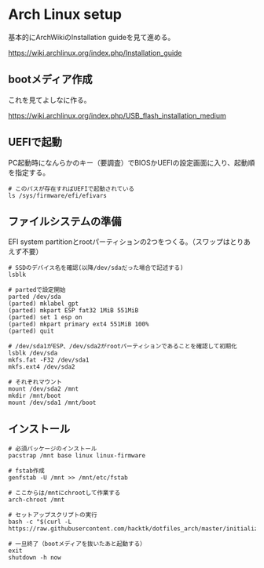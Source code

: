 # Arch Linux setup

基本的にArchWikiのInstallation guideを見て進める。

https://wiki.archlinux.org/index.php/Installation_guide

## bootメディア作成
これを見てよしなに作る。

https://wiki.archlinux.org/index.php/USB_flash_installation_medium

## UEFIで起動
PC起動時になんらかのキー（要調査）でBIOSかUEFIの設定画面に入り、起動順を指定する。

```
# このパスが存在すればUEFIで起動されている
ls /sys/firmware/efi/efivars
```

## ファイルシステムの準備
EFI system partitionとrootパーティションの2つをつくる。（スワップはとりあえず不要）

```
# SSDのデバイス名を確認(以降/dev/sdaだった場合で記述する)
lsblk

# partedで設定開始
parted /dev/sda
(parted) mklabel gpt
(parted) mkpart ESP fat32 1MiB 551MiB
(parted) set 1 esp on
(parted) mkpart primary ext4 551MiB 100%
(parted) quit

# /dev/sda1がESP、/dev/sda2がrootパーティションであることを確認して初期化
lsblk /dev/sda
mkfs.fat -F32 /dev/sda1
mkfs.ext4 /dev/sda2

# それぞれマウント
mount /dev/sda2 /mnt
mkdir /mnt/boot
mount /dev/sda1 /mnt/boot
```

## インストール
```
# 必須パッケージのインストール
pacstrap /mnt base linux linux-firmware

# fstab作成
genfstab -U /mnt >> /mnt/etc/fstab

# ここからは/mntにchrootして作業する
arch-chroot /mnt

# セットアップスクリプトの実行
bash -c "$(curl -L https://raw.githubusercontent.com/hacktk/dotfiles_arch/master/initialize.sh)"

# 一旦終了（bootメディアを抜いたあと起動する）
exit
shutdown -h now
```
